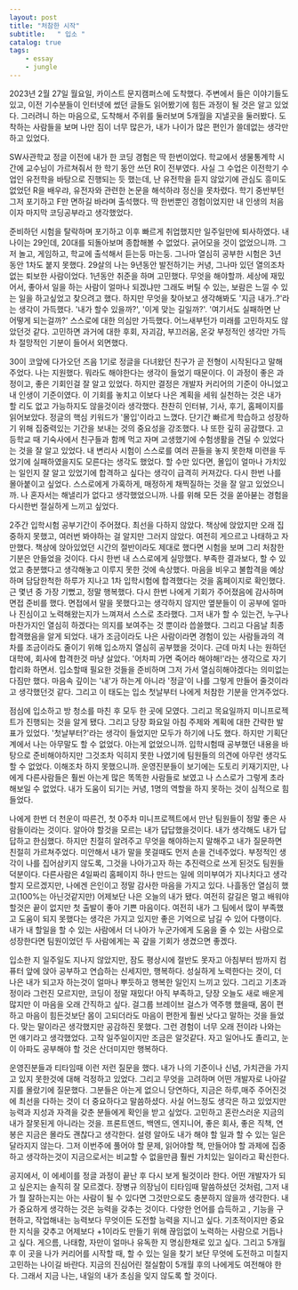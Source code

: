 ```yaml
---
layout: post
title: "처참한 시작"
subtitle:   " 입소 "
catalog: true
tags:
    - essay
    - jungle
---
```


2023년 2월 27일 월요일, 카이스트 문지캠퍼스에 도착했다. 주변에서 들은 이야기들도 있고, 이전 기수분들이 인터넷에 썼던 글들도 읽어봤기에 힘든 과정이 될 것은 알고 있었다. 그러려니 하는 마음으로, 도착해서 주위를 둘러보며 5개월을 지낼곳을 둘러봤다. 도착하는 사람들을 보며 나만 짐이 너무 많은가, 내가 나이가 많은 편인가 쓸데없는 생각만 하고 있었다.



 SW사관학교 정글 이전에 내가 한 코딩 경험은 딱 한번이었다. 학교에서 생물통계학 시간에 교수님이 가르쳐줘서 한 학기 동안 쓰던 R이 전부였다. 사실 그 수업은 이전학기 수업인 유전학을 바탕으로 진행되는 듯 했는데, 난 유전학을 듣지 않았기에 관심도 흥미도 없었던 R을 배우랴, 유전자와 관련한 논문을 해석하랴 정신을 못차렸다. 학기 중반부턴 그저 포기하고 F만 면하길 바라며 출석했다. 딱 한번뿐인 경험이었지만 내 인생의 처음이자 마지막 코딩공부라고 생각했었다.



 준비하던 시험을 탈락하며 포기하고 이후 빠르게 취업했지만 일주일만에 퇴사하였다. 내 나이는 29인데, 20대를 되돌아보며 종합해볼 수 없었다. 긁어모을 것이 없었으니까. 그저 놀고, 게임하고, 학교에 출석해서 듣는둥 마는둥. 그나마 열심히 공부한 시험은 3년 동안 1차도 붙지 못했다. 29살의 나는 9년동안 발전하기는 커녕, 그나마 있던 열의조차 없는 퇴보한 사람이었다. 1년동안 취준을 하며 고민했다. 무엇을 해야할까. 세상에 재밌어서, 좋아서 일을 하는 사람이 얼마나 되겠냐만 그래도 버틸 수 있는, 보람은 느낄 수 있는 일을 하고싶었고 찾으려고 했다. 하지만 무엇을 찾아보고 생각해봐도 '지금 내가..?'라는 생각이 가득했다. '내가 할수 있을까?', '이게 맞는 길일까?'. '여기서도 실패하면 난 어떻게 되는걸까?' 스스로에 대한 의심만 가득했다. 어느새부턴가 미래를 고민하지도 않았던것 같다. 고민하면 과거에 대한 후회, 자괴감, 부끄러움, 온갖 부정적인 생각만 가득차 절망적인 기분이 들어서 외면했다.



 30이 코앞에 다가오던 즈음 1기로 정글을 다녀왔던 친구가 곧 전형이 시작된다고 말해주었다. 나는 지원했다. 뭐라도 해야한다는 생각이 들었기 때문이다. 이 과정이 좋은 과정이고, 좋은 기회인걸 잘 알고 있었다. 하지만 결정은 개발자 커리어의 기준이 아니었고 내 인생이 기준이였다. 이 기회를 놓치고 이보다 나은 계획을 세워 실천하는 것은 내가 할 리도 없고 가능하지도 않을것이라 생각했다. 찬찬히 인터뷰, 기사, 후기, 홈페이지를 읽어보았다. 정글의 핵심 키워드가 '몰입'이라고 느꼈다. 단기간 빠르게 학습하고 성장하기 위해 집중력있는 기간을 보내는 것의 중요성을 강조했다. 나 또한 깊히 공감했다. 고등학교 때 기숙사에서 친구들과 함께 먹고 자며 고생했기에 수험생활을 견딜 수 있었다는 것을 잘 알고 있었다. 내 변리사 시험이 스스로를 여러 끈들을 놓지 못한채 미련을 두었기에 실패하였을지도 모른다는 생각도 했었다. 할 수만 있다면, 몰입이 얼마나 가치있는 일인지 잘 알고 있었기에 합격하고 싶다는 생각이 급격히 커져갔다. 다시 한번 나를 몰아붙이고 싶었다. 스스로에게 가혹하게, 매정하게 채찍질하는 것을 잘 알고 있었으니까. 나 혼자서는 해낼리가 없다고 생각했었으니까. 나를 위해 모든 것을 쏟아붇는 경험을 다시한번 절실하게 느끼고 싶었다.

 

2주간 입학시험 공부기간이 주어졌다. 최선을 다하지 않았다. 책상에 앉았지만 오래 집중하지 못했고, 여러번 봐야하는 걸 알지만 그러지 않았다. 여전히 게으르고 나태하고 자만했다. 책상에 앉아있었던 시간의 절반이라도 제대로 했다면 시험을 보며 그리 처참한 기분은 안들었을 것이다. 다시 한번 내 스스로에게 실망했다. 부족한 결과보다, 할 수 있었고 충분했다고 생각해놓고 이루지 못한 것에 속상했다. 마음을 비우고 불합격을 예상하며 담담한척한 하루가 지나고 1차 입학시험에 합격했다는 것을 홈페이지로 확인했다. 근 몇년 중 가장 기뻤고, 정말 행복했다. 다시 한번 나에게 기회가 주어졌음에 감사하며 면접 준비를 했다. 면접에서 말을 못했다고는 생각하지 않지만 옆분들이 이 공부에 얼마나 진심이고 노력해왔는지가 느껴져서 스스로 초라했다. 그저 내가 할 수 있는건, 누구나 마찬가지인 열심히 하겠다는 의지를 보여주는 것 뿐이라 씁쓸했다. 그리고 다음날 최종 합격했음을 알게 되었다. 내가 조금이라도 나은 사람이라면 경험이 있는 사람들과의 격차를 조금이라도 줄이기 위해 입소까지 열심히 공부했을 것이다. 근데 마치 나는 원하던 대학에, 회사에 합격한것 마냥 살았다. '어차피 가면 죽어라 해야해!'라는 생각으로 자기합리화 하면서. 입소할때 필요한 것들을 준비하며 그저 가서 열심히해야겠다는 의미없는 다짐만 했다. 마음속 깊이는 '내'가 하는게 아니라 '정글'이 나를 그렇게 만들어 줄것이라고 생각했던것 같다. 그리고 이 태도는 입소 첫날부터 나에게 처참한 기분을 안겨주었다.



 점심에 입소하고 방 청소를 마친 후 모두 한 곳에 모였다. 그리고 목요일까지 미니프로젝트가 진행되는 것을 알게 됐다. 그리고 당장 화요일 아침 주제와 계획에 대한 간략한 발표가 있었다. '첫날부터?'라는 생각이 들었지만 모두가 하기에 나도 했다. 하지만 기획단계에서 나는 아무말도 할 수 없었다. 아는게 없었으니까. 입학시험때 공부했던 내용을 바탕으로 준비해야하지만 그것조차 익히지 못한 나였기에 팀원들의 의견에 아무런 생각도 할 수 없었다. 이해조차 하지 못했으니까. 운영진분들이 보기에는 도토리 키재기지만, 나에게 다른사람들은 훨씬 아는게 많은 똑똑한 사람들로 보였고 나 스스로가 그렇게 초라해보일 수 없었다. 내가 도움이 되기는 커녕, 1명의 역할을 하지 못하는 것이 심적으로 힘들었다.



 나에게 한번 더 천운이 따른건, 첫 0주차 미니프로젝트에서 만난 팀원들이 정말 좋은 사람들이라는 것이다. 알아야 할것을 모르는 내가 답답했을것이다. 내가 생각해도 내가 답답하고 한심했다. 하지만 친절히 알려주고 무엇을 해야하는지 말해주고 내가 질문하면 친절히 가르쳐주었다. 미안해서 내가 말을 못걸때도 먼저 손을 건네주었다. 부정적인 생각이 나를 집어삼키지 않도록, 그것을 나아가고자 하는 추진력으로 쓰게 된것도 팀원들 덕분이다. 다른사람은 4일짜리 홈페이지 하나 만드는 일에 의미부여가 지나치다고 생각할지 모르겠지만, 나에겐 은인이고 정말 감사한 마음을 가지고 있다. 나흘동안 열심히 했고(100%는 아닌것같지만) 어제보단 나은 오늘의 내가 됐다. 여전히 갈길은 멀고 배워야 할것은 끝이 없지만 첫 출발이 좋아 기쁜 마음이다. 여전히 내가 그 팀에서 많이 부족했고 도움이 되지 못했다는 생각은 가지고 있지만 좋은 기억으로 남길 수 있어 다행이다. 내가 내 할일을 할 수 있는 사람에서 더 나아가 누군가에게 도움을 줄 수 있는 사람으로 성장한다면 팀원이었던 두 사람에게는 꼭 갚을 기회가 생겼으면 좋겠다. 



 입소한 지 일주일도 지나지 않았지만, 잠도 평상시에 절반도 못자고 아침부터 밤까지 컴퓨터 앞에 앉아 공부하고 연습하는 신세지만, 행복하다. 성실하게 노력한다는 것이, 더 나은 내가 되고자 하는것이 얼마나 뿌듯하고 행복한 일인지 느끼고 있다. 그리고 기초과정이라 그런진 모르지만, 코딩이 정말 재밌다! 아직 부족하고, 당장 오늘도 새로 배운게 많지만 이 마음을 오래 간직하고 싶다. 걸그룹 브레이브 걸스가 역주행 했을때, 몸이 편하고 마음이 힘든것보단 몸이 고되더라도 마음이 편한게 훨씬 낫다고 말하는 것을 들었다. 맞는 말이라곤 생각했지만 공감하진 못했다. 그런 경험이 너무 오래 전이라 나와는 먼 얘기라고 생각했었다. 고작 일주일이지만 조금은 알것같다. 자고 일어나도 졸리고, 눈이 아파도 공부해야 할 것은 산더미지만 행복하다.



 운영진분들과 티타임때 이런 저런 질문을 했다. 내가 나의 기준이나 신념, 가치관을 가지고 있지 못한것에 대해 걱정하고 있었다. 그리고 무엇을 고려하며 어떤 개발자로 나아갈 지를 몰랐기에 질문했다. 그분들은 아는게 없으니 당연하다, 지금은 하루,매주 주어진것에 최선을 다하는 것이 더 중요하다고 말씀하셨다. 사실 어느정도 생각은 하고 있었지만 능력과 지성과 자격을 갖춘 분들에게 확인을 받고 싶었다. 고민하고 혼란스러운 지금의 내가 잘못된게 아니라는 것을. 프론트엔드, 백엔드, 엔지니어, 좋은 회사, 좋은 직책, 연봉은 지금은 몰라도 괜찮다고 생각한다. 설령 알아도 내가 해야 할 일과 할 수 있는 일은 달라지지 않는다. 그저 이번주에 풀어야 할 문제, 읽어야할 책, 만들어야 할 과제에 집중하고 생각하는것이 지금으로서는 비교할 수 없을만큼 훨씬 가치있는 일이라고 확신한다.



 공지에서, 이 에세이를 정글 과정이 끝난 후 다시 보게 될것이라 한다. 어떤 개발자가 되고 싶은지는 솔직히 잘 모르겠다. 장병규 의장님이 티타임때 말씀하셨던 것처럼, 그저 내가 뭘 잘하는지는 아는 사람이 될 수 있다면 그것만으로도 충분하지 않을까 생각한다. 내가 중요하게 생각하는 것은 능력을 갖추는 것이다. 다양한 언어를 습득하고 , 기능을 구현하고, 작업해내는 능력보다 무엇이든 도전할 능력을 지니고 싶다. 기초적이지만 중요한 지식을 갖추고 어제보다 +1이라도 만들기 위해 끊임없이 노력하는 사람으로 거듭나고 싶다. 게으름, 나태함, 자만이 얼마나 유독한 지 명심한채로 있고 싶다. 그리고 5개월 후 이 곳을 나가 커리어를 시작할 때, 할 수 있는 일을 찾기 보단 무엇에 도전하고 미칠지 고민하는 나이길 바란다. 지금의 진심어린 절실함이 5개월 후의 나에게도 여전해야 한다. 그래서 지금 나는, 내일의 내가 초심을 잊지 않도록 할 것이다.